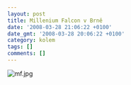 ```yaml
---
layout: post
title: Millenium Falcon v Brně
date: '2008-03-28 21:06:22 +0100'
date_gmt: '2008-03-28 20:06:22 +0100'
category: kolem
tags: []
comments: []
---
```

<p><img src='%base_url%/assets/wp-uploads/2008/03/mf.jpg' alt='mf.jpg' /></p>
